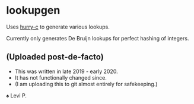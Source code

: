 # lookupgen

Uses [hurry-c](https://github.com/Pyr3z/hurry-c) to generate various lookups.

Currently only generates De Bruijn lookups for perfect hashing of integers.

## (Uploaded post-de-facto)

- This was written in late 2019 - early 2020.
- It has not functionally changed since.
- (I am uploading this to git almost entirely for safekeeping.)


♠ Levi P.
